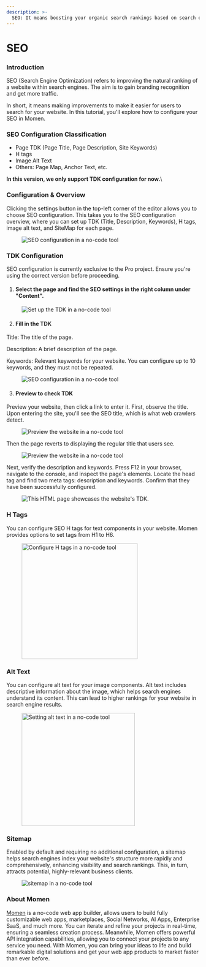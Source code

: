 ```yaml
---
description: >-
  SEO: It means boosting your organic search rankings based on search engine guidelines. The goal is to gain traffic and reputation for your websites. You can configure your page TDK, H tags, alt texts for images, etc. to improve your ranks.
---
```


# SEO

### Introduction

SEO (Search Engine Optimization) refers to improving the natural ranking of a website within search engines. The aim is to gain branding recognition and get more traffic.&#x20;

In short, it means making improvements to make it easier for users to search for your website. In this tutorial, you'll explore how to configure your SEO in Momen.

### SEO Configuration Classification

* Page TDK (Page Title, Page Description, Site Keywords)
* H tags
* Image Alt Text
* Others: Page Map, Anchor Text, etc.

**In this version, we only support TDK configuration for now.**\


### Configuration & Overview

Clicking the settings button in the top-left corner of the editor allows you to choose SEO configuration. This takes you to the SEO configuration overview, where you can set up TDK (Title, Description, Keywords), H tags, image alt text, and SiteMap for each page.

<figure><img src="../.gitbook/assets/ss.png" alt="SEO configuration in a no-code tool"><figcaption></figcaption></figure>

### TDK Configuration

SEO configuration is currently exclusive to the Pro project. Ensure you're using the correct version before proceeding.

1. #### Select the page and find the SEO settings in the right column under "Content".

<figure><img src="../.gitbook/assets/1 (3).PNG" alt="Set up the TDK in a no-code tool"><figcaption></figcaption></figure>

2. #### Fill in the TDK

Title: The title of the page.

Description: A brief description of the page.

Keywords: Relevant keywords for your website. You can configure up to 10 keywords, and they must not be repeated.

<figure><img src="../.gitbook/assets/2 (4).PNG" alt="SEO configuration in a no-code tool"><figcaption></figcaption></figure>

3. #### Preview to check TDK

Preview your website, then click a link to enter it. First, observe the title. Upon entering the site, you'll see the SEO title, which is what web crawlers detect.

<figure><img src="../.gitbook/assets/3 (35).png" alt="Preview the website in a no-code tool"><figcaption></figcaption></figure>

Then the page reverts to displaying the regular title that users see.

<figure><img src="../.gitbook/assets/4 (33).png" alt="Preview the website in a no-code tool"><figcaption></figcaption></figure>

Next, verify the description and keywords. Press F12 in your browser, navigate to the console, and inspect the page's elements. Locate the head tag and find two meta tags: description and keywords. Confirm that they have been successfully configured.

<figure><img src="../.gitbook/assets/5 (25).png" alt="This HTML page showcases the website&#x27;s TDK."><figcaption></figcaption></figure>

### H Tags

You can configure SEO H tags for text components in your website. Momen provides options to set tags from H1 to H6.

<figure><img src="../.gitbook/assets/6 (34).png" alt="Configure H tags in a no-code tool" width="302"><figcaption></figcaption></figure>

### Alt Text

You can configure alt text for your image components. Alt text includes descriptive information about the image, which helps search engines understand its content. This can lead to higher rankings for your website in search engine results.

<figure><img src="../.gitbook/assets/7 (25).png" alt="Setting alt text in a no-code tool" width="295"><figcaption></figcaption></figure>

### Sitemap

Enabled by default and requiring no additional configuration, a sitemap helps search engines index your website's structure more rapidly and comprehensively, enhancing visibility and search rankings. This, in turn, attracts potential, highly-relevant business clients.

<figure><img src="../.gitbook/assets/20231012-185547.jpg" alt="sitemap in a no-code tool"><figcaption></figcaption></figure>



### About Momen

[Momen](https://momen.app/?channel=blog-about) is a no-code web app builder, allows users to build fully customizable web apps, marketplaces, Social Networks, AI Apps, Enterprise SaaS, and much more. You can iterate and refine your projects in real-time, ensuring a seamless creation process. Meanwhile, Momen offers powerful API integration capabilities, allowing you to connect your projects to any service you need. With Momen, you can bring your ideas to life and build remarkable digital solutions and get your web app products to market faster than ever before.
